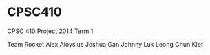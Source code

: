 CPSC410
=======

CPSC 410 Project 2014 Term 1

Team Rocket
Alex Aloysius
Joshua Gan
Johnny Luk
Leong Chun Kiet
